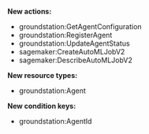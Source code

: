 **New actions:**

- groundstation:GetAgentConfiguration
- groundstation:RegisterAgent
- groundstation:UpdateAgentStatus
- sagemaker:CreateAutoMLJobV2
- sagemaker:DescribeAutoMLJobV2

**New resource types:**

- groundstation:Agent

**New condition keys:**

- groundstation:AgentId

